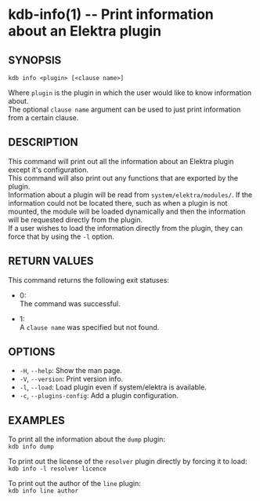 kdb-info(1) -- Print information about an Elektra plugin
========================================================

## SYNOPSIS

`kdb info <plugin> [<clause name>]`  

Where `plugin` is the plugin in which the user would like to know information about.  
The optional `clause name` argument can be used to just print information from a certain clause.  

## DESCRIPTION

This command will print out all the information about an Elektra plugin except it's configuration.  
This command will also print out any functions that are exported by the plugin.  
Information about a plugin will be read from `system/elektra/modules/`. If the information could not be located there, such as when a plugin is not mounted, the module will be loaded dynamically and then the information will be requested directly from the plugin.  
If a user wishes to load the information directly from the plugin, they can force that by using the `-l` option.  

## RETURN VALUES

This command returns the following exit statuses:  

* 0:  
  The command was successful.  

* 1:  
  A `clause name` was specified but not found.  

## OPTIONS

- `-H`, `--help`:
  Show the man page.
- `-V`, `--version`:
  Print version info.
- `-l`, `--load`:
  Load plugin even if system/elektra is available.
- `-c`, `--plugins-config`:
  Add a plugin configuration.

## EXAMPLES

To print all the information about the `dump` plugin:  
	`kdb info dump`  

To print out the license of the `resolver` plugin directly by forcing it to load:  
	`kdb info -l resolver licence`  

To print out the author of the `line` plugin:  
	`kdb info line author`  

